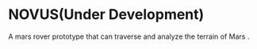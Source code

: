 # NOVUS(Under Development)
A mars rover prototype that can traverse and analyze the terrain of Mars .
